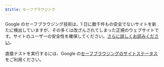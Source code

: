 ```yaml
---
$title: セーフブラウジング
---
```


Google のセーフブラウジング技術は、1 日に数千件もの安全でないサイトを新たに検出していますが、その多くは改ざんされてしまった正規のウェブサイトです。サイトのユーザーの安全性を確保してください。[さらに詳しくお読みください](https://transparencyreport.google.com/safe-browsing/overview?hl=ja)。 <br><br> 直接テストを実行するには、Google の[セーフブラウジングのサイトステータス](https://transparencyreport.google.com/safe-browsing/search?hl=ja)をご利用ください。
